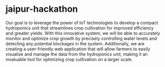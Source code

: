 # jaipur-hackathon
Our goal is to leverage the power of IoT technologies to develop a compact hydroponics unit that streamlines crop cultivation for improved efficiency and greater yields. With this innovative system, we will be able to accurately monitor and optimize crop growth by precisely controlling water levels and detecting any potential blockages in the system. Additionally, we are creating a user-friendly web application that will allow farmers to easily visualize and manage the data from the hydroponics unit, making it an invaluable tool for optimizing crop cultivation on a larger scale.